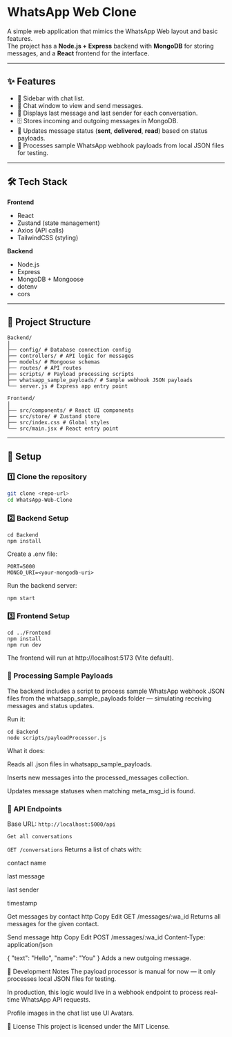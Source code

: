 # WhatsApp Web Clone

A simple web application that mimics the WhatsApp Web layout and basic features.  
The project has a **Node.js + Express** backend with **MongoDB** for storing messages, and a **React** frontend for the interface.

---

## ✨ Features

- 📂 Sidebar with chat list.
- 💬 Chat window to view and send messages.
- 📝 Displays last message and last sender for each conversation.
- 🗄️ Stores incoming and outgoing messages in MongoDB.
- 📡 Updates message status (**sent**, **delivered**, **read**) based on status payloads.
- 🧪 Processes sample WhatsApp webhook payloads from local JSON files for testing.

---

## 🛠 Tech Stack

**Frontend**
- React
- Zustand (state management)
- Axios (API calls)
- TailwindCSS (styling)

**Backend**
- Node.js
- Express
- MongoDB + Mongoose
- dotenv
- cors

---

## 📁 Project Structure

```
Backend/
│
├── config/ # Database connection config
├── controllers/ # API logic for messages
├── models/ # Mongoose schemas
├── routes/ # API routes
├── scripts/ # Payload processing scripts
├── whatsapp_sample_payloads/ # Sample webhook JSON payloads
└── server.js # Express app entry point

Frontend/
│
├── src/components/ # React UI components
├── src/store/ # Zustand store
├── src/index.css # Global styles
└── src/main.jsx # React entry point

```
---

## 🚀 Setup

### 1️⃣ Clone the repository
```bash
git clone <repo-url>
cd WhatsApp-Web-Clone
```

### 2️⃣ Backend Setup
```
cd Backend
npm install
```
Create a .env file:

```
PORT=5000
MONGO_URI=<your-mongodb-uri>
```

Run the backend server:

```
npm start
```

### 3️⃣ Frontend Setup

```
cd ../Frontend
npm install
npm run dev
```

The frontend will run at http://localhost:5173 (Vite default).

### 🧪 Processing Sample Payloads
The backend includes a script to process sample WhatsApp webhook JSON files from the
whatsapp_sample_payloads folder — simulating receiving messages and status updates.

Run it:

```
cd Backend
node scripts/payloadProcessor.js
```

What it does:

Reads all .json files in whatsapp_sample_payloads.

Inserts new messages into the processed_messages collection.

Updates message statuses when matching meta_msg_id is found.

### 📡 API Endpoints
Base URL:
``` http://localhost:5000/api ```

``` Get all conversations ```

``` GET /conversations ```
Returns a list of chats with:

contact name

last message

last sender

timestamp

Get messages by contact
http
Copy
Edit
GET /messages/:wa_id
Returns all messages for the given contact.

Send message
http
Copy
Edit
POST /messages/:wa_id
Content-Type: application/json

{
  "text": "Hello",
  "name": "You"
}
Adds a new outgoing message.

📌 Development Notes
The payload processor is manual for now — it only processes local JSON files for testing.

In production, this logic would live in a webhook endpoint to process real-time WhatsApp API requests.

Profile images in the chat list use UI Avatars.

📜 License
This project is licensed under the MIT License.
